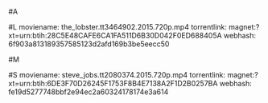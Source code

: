 #A

#L
    moviename: the_lobster.tt3464902.2015.720p.mp4
    torrentlink: magnet:?xt=urn:btih:28C5E48CAFE6CA1FA511D6B30D042F0ED688405A
    webhash: 6f903a813189357585123d2afd169b3be5eecc50

#M

#S
    moviename: steve_jobs.tt2080374.2015.720p.mp4
    torrentlink: magnet:?xt=urn:btih:6DE3F70D26245F1753F8B4E7138A2F1D2B0257BA
    webhash: fe19d5277748bbf2e94ec2a60324178174e3a614

